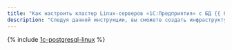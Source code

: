 ```yaml
---
title: "Как настроить кластер Linux-серверов «1С:Предприятия» с БД {{ PG }} в {{ yandex-cloud }}"
description: "Следуя данной инструкции, вы сможете создать инфраструктуру «1С:Предприятия» на серверах Linux с отказоустойчивой базой данных в кластере {{ mpg-full-name }}."
---
```


{% include [1c-postgresql-linux](../../_tutorials/applied/1c-postgresql-linux.md) %}